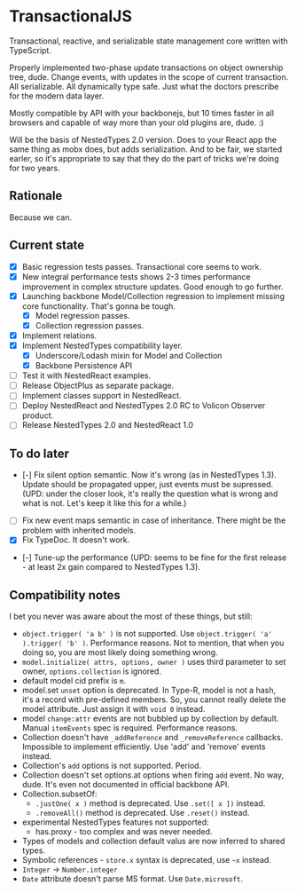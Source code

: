 # TransactionalJS

Transactional, reactive, and serializable state management core written with TypeScript.

Properly implemented two-phase update transactions on object ownership tree, dude. Change events, with updates in the scope of current transaction. All serializable. All dynamically type safe. Just what the doctors prescribe for the modern data layer.

Mostly compatible by API with your backbonejs, but 10 times faster in all browsers and capable of way more than your old plugins are, dude. :) 

Will be the basis of NestedTypes 2.0 version. Does to your React app the same thing as mobx does, but adds serialization. And to be fair, we started earler, so it's appropriate to say that they do the part of tricks we're doing for two years.

## Rationale

Because we can.

## Current state

- [x] Basic regression tests passes. Transactional core seems to work.
- [x] New integral performance tests shows 2-3 times performance improvement in complex structure updates. Good enough to go further.
- [x] Launching backbone Model/Collection regression to implement missing core functionality. That's gonna be tough.
    - [x] Model regression passes.
    - [x] Collection regression passes.
- [x] Implement relations.
- [x] Implement NestedTypes compatibility layer.
    - [x] Underscore/Lodash mixin for Model and Collection
    - [x] Backbone Persistence API
- [ ] Test it with NestedReact examples.
- [ ] Release ObjectPlus as separate package.
- [ ] Implement classes support in NestedReact.
- [ ] Deploy NestedReact and NestedTypes 2.0 RC to Volicon Observer product.
- [ ] Release NestedTypes 2.0 and NestedReact 1.0

## To do later

- [-] Fix silent option semantic. Now it's wrong (as in NestedTypes 1.3). Update should be propagated upper, just events must be supressed. (UPD: under the closer look, it's really the question what is wrong and what is not. Let's keep it like this for a while.)
- [ ] Fix new event maps semantic in case of inheritance. There might be the problem with inherited models.
- [x] Fix TypeDoc. It doesn't work.
- [-] Tune-up the performance (UPD: seems to be fine for the first release - at least 2x gain compared to NestedTypes 1.3).  

## Compatibility notes

I bet you never was aware about the most of these things, but still:

- `object.trigger( 'a b' )` is not supported. Use `object.trigger( 'a' ).trigger( 'b' )`. Performance reasons. Not to mention, that when you doing so, you are most likely doing something wrong.
- `model.initialize( attrs, options, owner )` uses third parameter to set owner, `options.collection` is ignored.
- default model cid prefix is `m`.
- model.set `unset` option is deprecated. In Type-R, model is not a hash, it's a record with pre-defined members. So, you cannot really delete the model attribute. Just assign it with `void 0` instead.
- model `change:attr` events are not bubbled up by collection by default. Manual `itemEvents` spec is required. Performance reasons.
- Collection doesn't have `_addReference` and `_removeReference` callbacks. Impossible to implement efficiently. Use 'add' and 'remove' events instead.
- Collection's `add` options is not supported. Period.
- Collection doesn't set options.at options when firing `add` event. No way, dude. It's even not documented in official backbone API.
- Collection.subsetOf:
    - `.justOne( x )` method is deprecated. Use `.set([ x ])` instead.
    - `.removeAll()` method is deprecated. Use `.reset()` instead.
- experimental NestedTypes features not supported:
    - has.proxy - too complex and was never needed.
- Types of models and collection default valus are now inferred to shared types.
- Symbolic references - `store.x` syntax is deprecated, use `~x` instead.
- `Integer` -> `Number.integer`
- `Date` attribute doesn't parse MS format. Use `Date.microsoft`.
